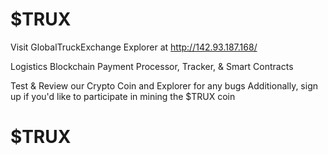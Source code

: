 # $TRUX

Visit GlobalTruckExchange Explorer at http://142.93.187.168/ 

Logistics Blockchain Payment Processor, Tracker, & Smart Contracts

Test & Review our Crypto Coin and Explorer for any bugs
Additionally, sign up if you'd like to participate in mining the $TRUX coin

# $TRUX
